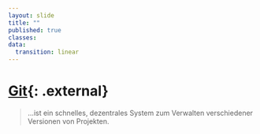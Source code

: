 ```yaml
---
layout: slide
title: ""
published: true
classes:
data:
  transition: linear
---
```


# [Git][Git]{: .external}

> ...ist ein schnelles, dezentrales System zum Verwalten verschiedener Versionen von Projekten.

<aside class="notes">
</aside>

[Git]: http://git-scm.com/
